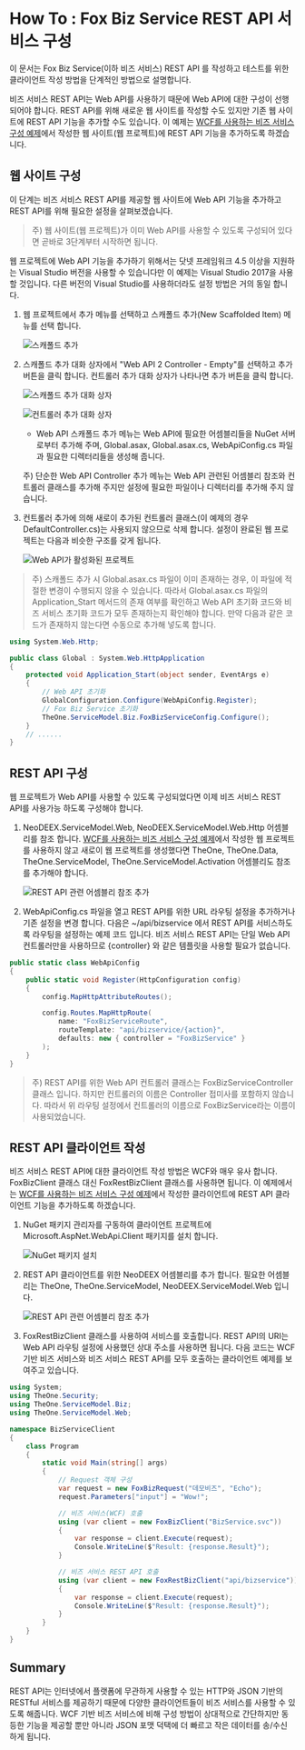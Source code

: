 # How To : Fox Biz Service REST API 서비스 구성

이 문서는 Fox Biz Service(이하 비즈 서비스) REST API 를 작성하고 테스트를 위한 클라이언트 작성 방법을
단계적인 방법으로 설명합니다.

비즈 서비스 REST API는 Web API를 사용하기 때문에 Web API에 대한 구성이 선행되어야 합니다. REST API를 위해 새로운 웹 사이트를 작성할 수도 있지만 기존 웹 사이트에 REST API 기능을 추가할 수도 있습니다. 이 예제는 [WCF를 사용하는 비즈 서비스 구성 예제](Howto-WCF.md)에서 작성한 웹 사이트(웹 프로젝트)에 REST API 기능을 추가하도록 하겠습니다.

## 웹 사이트 구성

이 단계는 비즈 서비스 REST API를 제공할 웹 사이트에 Web API 기능을 추가하고 REST API를 위해 필요한 설정을 살펴보겠습니다.

> 주) 웹 사이트(웹 프로젝트)가 이미 Web API를 사용할 수 있도록 구성되어 있다면 곧바로 3단계부터 시작하면 됩니다.

웹 프로젝트에 Web API 기능을 추가하기 위해서는 닷넷 프레임워크 4.5 이상을 지원하는 Visual Studio 버전을 사용할 수 있습니다만 이 예제는 Visual Studio 2017을 사용할 것입니다.
다른 버전의 Visual Studio를 사용하더라도 설정 방법은 거의 동일 합니다.

1. 웹 프로젝트에서 추가 메뉴를 선택하고 스캐폴드 추가(New Scaffolded Item) 메뉴를 선택 합니다.

    ![스캐폴드 추가](images/Howto-REST-1.png "스캐폴드 항목 추가 메뉴")

2. 스캐폴드 추가 대화 상자에서 "Web API 2 Controller - Empty"를 선택하고 추가 버튼을 클릭 합니다.
컨트롤러 추가 대화 상자가 나타나면 추가 버튼을 클릭 합니다.

    ![스캐폴드 추가 대화 상자](images/Howto-REST-2.png "스캐폴드 추가 대화 상자")

    ![컨트롤러 추가 대화 상자](images/Howto-REST-3.png "컨트롤러 추가 대화 상자")

    * Web API 스캐폴드 추가 메뉴는 Web API에 필요한 어셈블리들을 NuGet 서버로부터 추가해 주며, Global.asax, Global.asax.cs, WebApiConfig.cs 파일과 필요한 디렉터리들을 생성해 줍니다.

    주) 단순한 Web API Controller 추가 메뉴는 Web API 관련된 어셈블리 참조와 컨트롤러 클래스를 추가해 주지만
    설정에 필요한 파일이나 디렉터리를 추가해 주지 않습니다.

3. 컨트롤러 추가에 의해 새로이 추가된 컨트롤러 클래스(이 예제의 경우 DefaultController.cs)는 사용되지 않으므로 삭제 합니다. 설정이 완료된 웹 프로젝트는 다음과 비슷한 구조를 갖게 됩니다.

    ![Web API가 활성화된 프로젝트](images/Howto-REST-4.png "Web API가 활성화된 프로젝트")

> 주) 스캐폴드 추가 시 Global.asax.cs 파일이 이미 존재하는 경우, 이 파일에 적절한 변경이 수행되지 않을 수 있습니다. 따라서 Global.asax.cs 파일의 Application_Start 메서드의 존재 여부를 확인하고 Web API 초기화 코드와 비즈 서비스 초기화 코드가 모두 존재하는지 확인해야 합니다. 만약 다음과 같은 코드가 존재하지 않는다면 수동으로 추가해 넣도록 합니다.

```cs
using System.Web.Http;

public class Global : System.Web.HttpApplication
{
    protected void Application_Start(object sender, EventArgs e)
    {
        // Web API 초기화
        GlobalConfiguration.Configure(WebApiConfig.Register);
        // Fox Biz Service 초기화
        TheOne.ServiceModel.Biz.FoxBizServiceConfig.Configure();
    }
    // ......
}
```

## REST API 구성

웹 프로젝트가 Web API를 사용할 수 있도록 구성되었다면 이제 비즈 서비스 REST API를 사용가능 하도록 구성해야 합니다.

1. NeoDEEX.ServiceModel.Web, NeoDEEX.ServiceModel.Web.Http 어셈블리를 참조 합니다. [WCF를 사용하는 비즈 서비스 구성 예제](Howto-WCF.md)에서 작성한 웹 프로젝트를 사용하지 않고 새로이 웹 프로젝트를 생성했다면 TheOne, TheOne.Data, TheOne.ServiceModel, TheOne.ServiceModel.Activation 어셈블리도 참조를 추가해야 합니다.

    ![REST API 관련 어셈블리 참조 추가](images/Howto-REST-5.png "REST API 관련 어셈블리 참조 추가")

2. WebApiConfig.cs 파일을 열고 REST API를 위한 URL 라우팅 설정을 추가하거나 기존 설정을 변경 합니다. 다음은 ~/api/bizservice 에서 REST API를 서비스하도록 라우팅을 설정하는 예제 코드 입니다. 비즈 서비스 REST API는 단일 Web API 컨트롤러만을 사용하므로 {controller} 와 같은 템플릿을 사용할 필요가 없습니다.

```cs
public static class WebApiConfig
{
    public static void Register(HttpConfiguration config)
    {
        config.MapHttpAttributeRoutes();

        config.Routes.MapHttpRoute(
            name: "FoxBizServiceRoute",
            routeTemplate: "api/bizservice/{action}",
            defaults: new { controller = "FoxBizService" }
        );
    }
}
```

> 주) REST API를 위한 Web API 컨트롤러 클래스는 FoxBizServiceController 클래스 입니다. 하지만 컨트롤러의 이름은 Controller 접미사를 포함하지 않습니다. 따라서 위 라우팅 설정에서 컨트롤러의 이름으로 FoxBizService라는 이름이 사용되었습니다.

## REST API 클라이언트 작성

비즈 서비스 REST API에 대한 클라이언트 작성 방법은 WCF와 매우 유사 합니다. FoxBizClient 클래스 대신 FoxRestBizClient 클래스를 사용하면 됩니다. 이 예제에서는 [WCF를 사용하는 비즈 서비스 구성 예제](Howto-WCF.md)에서 작성한 클라이언트에 REST API 클라이언트 기능을 추가하도록 하겠습니다.

1. NuGet 패키지 관리자를 구동하여 클라이언트 프로젝트에 Microsoft.AspNet.WebApi.Client 패키지를 설치 합니다.

    ![NuGet 패키지 설치](images/Howto-REST-6.png "NuGet 패키지 설치")

2. REST API 클라이언트를 위한 NeoDEEX 어셈블리를 추가 합니다. 필요한 어셈블리는 TheOne, TheOne.ServiceModel, NeoDEEX.ServiceModel.Web 입니다.

    ![REST API 관련 어셈블리 참조 추가](images/Howto-REST-7.png "REST API 관련 어셈블리 참조 추가")

3. FoxRestBizClient 클래스를 사용하여 서비스를 호출합니다. REST API의 URI는 Web API 라우팅 설정에 사용했던 상대 주소를 사용하면 됩니다. 다음 코드는 WCF 기반 비즈 서비스와 비즈 서비스 REST API를 모두 호출하는 클라이언트 예제를 보여주고 있습니다.

```cs
using System;
using TheOne.Security;
using TheOne.ServiceModel.Biz;
using TheOne.ServiceModel.Web;

namespace BizServiceClient
{
    class Program
    {
        static void Main(string[] args)
        {
            // Request 객체 구성
            var request = new FoxBizRequest("데모비즈", "Echo");
            request.Parameters["input"] = "Wow!";

            // 비즈 서비스(WCF) 호출
            using (var client = new FoxBizClient("BizService.svc"))
            {
                var response = client.Execute(request);
                Console.WriteLine($"Result: {response.Result}");
            }

            // 비즈 서비스 REST API 호출
            using (var client = new FoxRestBizClient("api/bizservice"))
            {
                var response = client.Execute(request);
                Console.WriteLine($"Result: {response.Result}");
            }
        }
    }
}
```

## Summary

REST API는 인터넷에서 플랫폼에 무관하게 사용할 수 있는 HTTP와 JSON 기반의 RESTful 서비스를 제공하기 때문에 다양한 클라이언트들이 비즈 서비스를 사용할 수 있도록 해줍니다. WCF 기반 비즈 서비스에 비해 구성 방법이 상대적으로 간단하지만 동등한 기능을 제공할 뿐만 아니라 JSON 포맷 덕택에 더 빠르고 작은 데이터를 송/수신 하게 됩니다.
